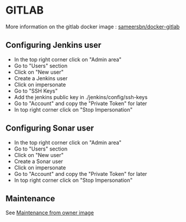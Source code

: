 # GITLAB

More information on the gitlab docker image : [sameersbn/docker-gitlab](https://github.com/sameersbn/docker-gitlab)

## Configuring Jenkins user
- In the top right corner click on "Admin area"
- Go to "Users" section
- Click on "New user"
- Create a Jenkins user
- Click on impersonate
- Go to "SSH Keys"
- Add the jenkins public key in ./jenkins/config/ssh-keys
- Go to "Account" and copy the "Private Token" for later
- In top right corner click on "Stop Impersonation"

## Configuring Sonar user
- In the top right corner click on "Admin area"
- Go to "Users" section
- Click on "New user"
- Create a Sonar user
- Click on impersonate
- Go to "Account" and copy the "Private Token" for later
- In top right corner click on "Stop Impersonation"

## Maintenance
See [Maintenance from owner image](https://github.com/sameersbn/docker-gitlab#maintenance)
